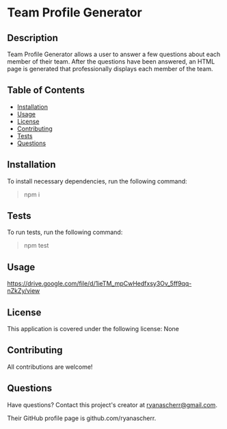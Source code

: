 # Team Profile Generator


  
## Description

Team Profile Generator allows a user to answer a few questions about each member of their team. After the questions have been answered, an HTML page is generated that professionally displays each member of the team.

## Table of Contents

- [Installation](#installation)
- [Usage](#usage)
- [License](#license)
- [Contributing](#contributing)
- [Tests](#tests)
- [Questions](#questions)

## Installation

To install necessary dependencies, run the following command:

> npm i 

## Tests

To run tests, run the following command:

> npm test 

## Usage

https://drive.google.com/file/d/1ieTM_mpCwHedfxsy3Ov_5ff9qq-nZkZy/view

## License

This application is covered under the following license: None

## Contributing

All contributions are welcome!

## Questions

Have questions? Contact this project's creator at ryanascherr@gmail.com.

Their GitHub profile page is github.com/ryanascherr.

